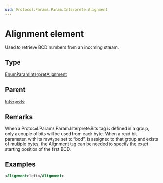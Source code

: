 ```yaml
---
uid: Protocol.Params.Param.Interprete.Alignment
---
```


# Alignment element

Used to retrieve BCD numbers from an incoming stream.

## Type

[EnumParamInterpretAlignment](xref:Protocol-EnumParamInterpretAlignment)

## Parent

[Interprete](xref:Protocol.Params.Param.Interprete)

## Remarks

When a Protocol.Params.Param.Interprete.Bits tag is defined in a group, only a couple of bits will be used from each byte. When a read bit parameter, with its rawtype set to “bcd”, is assigned to that group and exists of multiple bytes, the Alignment tag can be needed to specify the exact starting position of the first BCD.

## Examples

```xml
<Alignment>left</Alignment>
```
